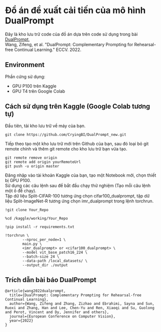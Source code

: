 # Đồ án đề xuất cải tiến của mô hình DualPrompt

Đây là kho lưu trữ code của đồ án dựa trên code sử dụng trong bài <a href="https://arxiv.org/pdf/2204.04799.pdf">DualPrompt</a>, <br>
Wang, Zifeng, et al. "DualPrompt: Complementary Prompting for Rehearsal-free Continual Learning." ECCV. 2022.

## Environment
Phần cứng sử dụng:
- GPU P100 trên Kaggle
- GPU T4 trên Google Colab
## Cách sử dụng trên Kaggle (Google Colab tương tự)
Đầu tiên, tải kho lưu trữ về máy của bạn.
```
git clone https://github.com/CryingBI/DualPrompt_new.git
```
Tiếp theo tạo một kho lưu trữ mới trên Github của bạn, sau đó loại bỏ git remote chính và thêm git remote cho kho lưu trữ bạn vừa tạo.
```
git remote remove origin
git remote add origin yourRemoteUrl
git push -u origin master
```
Đăng nhập vào tài khoản Kaggle của bạn, tạo một Notebook mới, chọn thiết bị GPU P100. <br>
Sử dụng các câu lệnh sau để bắt đầu chạy thử nghiệm (Tạo mỗi câu lệnh một ô để chạy). <br>
Tập dữ liệu Split-CIFAR-100 tương ứng chọn cifar100_dualprompt, tập dữ liệu Split-ImageNet-R tương ứng chọn imr_dualprompt trong lệnh torchrun. <br>
```
!git clone Your_Repo

%cd /kaggle/working/Your_Repo

!pip install -r requirements.txt

!torchrun \
        --nproc_per_node=1 \
        main.py \
        <imr_dualprompt> or <cifar100_dualprompt> \
        --model vit_base_patch16_224 \
        --batch-size 24 \
        --data-path /local_datasets/ \
        --output_dir ./output 
```

## Trích dẫn bài báo DualPrompt
```
@article{wang2022dualprompt,
  title={DualPrompt: Complementary Prompting for Rehearsal-free Continual Learning},
  author={Wang, Zifeng and Zhang, Zizhao and Ebrahimi, Sayna and Sun, Ruoxi and Zhang, Han and Lee, Chen-Yu and Ren, Xiaoqi and Su, Guolong and Perot, Vincent and Dy, Jennifer and others},
  journal={European Conference on Computer Vision},
  year={2022}
}
```
